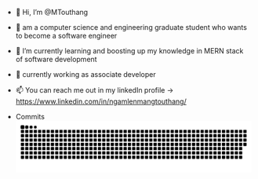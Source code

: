 - 👋 Hi, I’m @MTouthang
- 👀 am a computer science and engineering graduate student who wants to become a software engineer
- 🌱 I’m currently learning and boosting up my knowledge in MERN stack of software development 
- 💞️ currently working as associate developer 
- 📫 You can reach me out in my linkedIn profile  -> https://www.linkedin.com/in/ngamlenmangtouthang/

- Commits
![Snake animation](https://github.com/MTouthang/MTouthang/blob/output/snake.svg)
<!---
MTouthang/MTouthang is a ✨ special ✨ repository because its `README.md` (this file) appears on your GitHub profile.
You can click the Preview link to take a look at your changes.
--->
